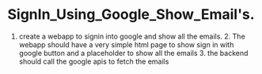 # SignIn_Using_Google_Show_Email's.
1. create a webapp to signin into google and show all the emails.  2. The webapp should have a very simple html page to show sign in with google button and a placeholder to show all the emails 3. the backend should call the google apis to fetch the emails
